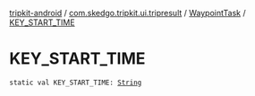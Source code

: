 [tripkit-android](../../index.md) / [com.skedgo.tripkit.ui.tripresult](../index.md) / [WaypointTask](index.md) / [KEY_START_TIME](./-k-e-y_-s-t-a-r-t_-t-i-m-e.md)

# KEY_START_TIME

`static val KEY_START_TIME: `[`String`](https://kotlinlang.org/api/latest/jvm/stdlib/kotlin/-string/index.html)